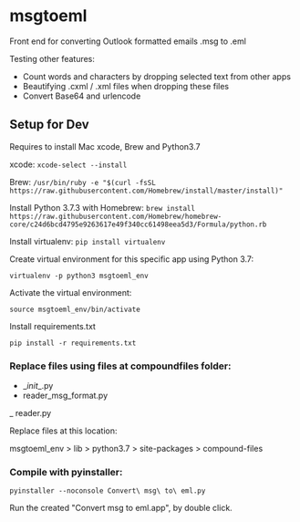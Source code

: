 # msgtoeml
Front end for converting Outlook formatted emails .msg to .eml

Testing other features:
- Count words and characters by dropping selected text from other apps
- Beautifying .cxml / .xml files when dropping these files
- Convert Base64 and urlencode

## Setup for Dev
Requires to install Mac xcode, Brew and Python3.7

xcode:
`xcode-select --install`

Brew:
`/usr/bin/ruby -e "$(curl -fsSL https://raw.githubusercontent.com/Homebrew/install/master/install)"`

Install Python 3.7.3 with Homebrew:
`brew install https://raw.githubusercontent.com/Homebrew/homebrew-core/c24d6bcd4795e9263617e49f340cc61498eea5d3/Formula/python.rb`

Install virtualenv:
`pip install virtualenv`


Create virtual environment for this specific app using Python 3.7:

`virtualenv -p python3 msgtoeml_env`

Activate the virtual environment:

`source msgtoeml_env/bin/activate`

Install requirements.txt

`pip install -r requirements.txt`

### Replace files using files at compoundfiles folder: 
- \__init__.py
- reader_msg_format.py

_ reader.py

Replace files at this location:

msgtoeml_env > lib > python3.7 > site-packages > compound-files

### Compile with pyinstaller:

`pyinstaller --noconsole Convert\ msg\ to\ eml.py`

Run the created "Convert msg to eml.app", by double click.

